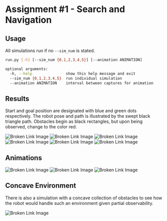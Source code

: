 # Assignment #1 - Search and Navigation

## Usage

All simulations run if no `--sim_num` is stated.

```sh
run.py [-h] [--sim_num {0,1,2,3,4,5}] [--animation ANIMATION]

optional arguments:
  -h, --help               show this help message and exit
  --sim_num {0,1,2,3,4,5}  run individual simulation
  --animation ANIMATION    interval between captures for animation
```

## Results

Start and goal position are designated with blue and green dots respectively. The robot pose and path is illustrated by the swept black triangle path. Obstacles begin as black rectangles, but upon being observed, change to the color red.

![Broken Link Image](img/img_0.png)
![Broken Link Image](img/img_1.png)
![Broken Link Image](img/img_2.png)
![Broken Link Image](img/img_3.png)
![Broken Link Image](img/img_4.png)
![Broken Link Image](img/img_5.png)

## Animations

![Broken Link Image](img/animation_0.gif)
![Broken Link Image](img/animation_1.gif)
![Broken Link Image](img/animation_2.gif)

## Concave Environment

There is also a simulation with a concave collection of obstacles to see how the robot would handle such an environment given partial observability.

![Broken Link Image](img/animation_convex.gif)
